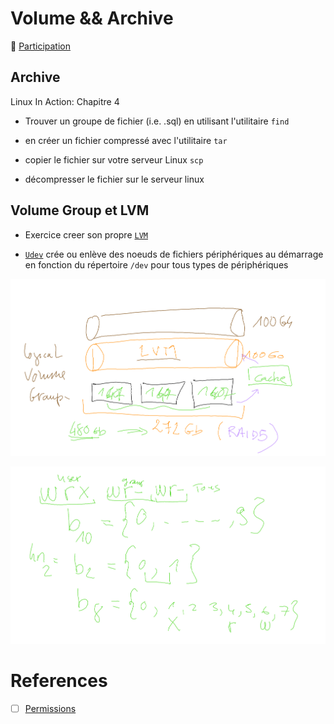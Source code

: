 # Volume && Archive

:tada: [Participation](.scripts/Participation.md)

## Archive


Linux In Action: Chapitre 4

* Trouver un groupe de fichier (i.e. .sql) en utilisant l'utilitaire `find`

* en créer un fichier compressé avec l'utilitaire `tar` 

* copier le fichier sur votre serveur Linux `scp`

* décompresser le fichier sur le serveur linux

## Volume Group et LVM

* Exercice creer son propre [`LVM`](lvm.md)

* [`Udev`](udev.cmd) crée ou enlève des noeuds de fichiers périphériques au démarrage en fonction du répertoire `/dev` pour tous types de périphériques


<img src=images/Whiteboard[1]-01.png width='' heigth='' > </img>

<img src=images/Whiteboard[3]-01.png width='' heigth='' > </img>

# References

- [ ] [Permissions](https://www.tutorialspoint.com/unix/unix-file-permission.htm)
